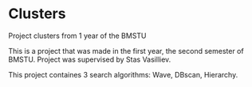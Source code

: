 # Clusters
Project clusters from 1 year of the BMSTU

This is a project that was made in the first year, the second semester of BMSTU. Project was supervised by Stas Vasilliev.

This project containes 3 search algorithms: Wave, DBscan, Hierarchy.
